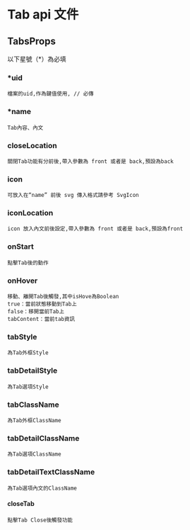 # Tab api 文件


## TabsProps

以下星號（*）為必填 

### *uid 
```
檔案的uid,作為鍵值使用, // 必傳
```

### *name
```
Tab內容、內文
```

### closeLocation
```
關閉Tab功能有分前後,帶入參數為 front 或者是 back,預設為back
```

### icon
```
可放入在“name” 前後 svg 傳入格式請參考 SvgIcon
```

### iconLocation
```
icon 放入內文前後設定,帶入參數為 front 或者是 back,預設為front
```

### onStart
```
點擊Tab後的動作
```

### onHover
```
移動、離開Tab後觸發,其中isHove為Boolean
true：當前狀態移動到Tab上
false：移開當前Tab上
tabContent：當前tab資訊
```

### tabStyle
```
為Tab外框Style
```

### tabDetailStyle
```
為Tab選項Style
```

### tabClassName
```
為Tab外框ClassName
```

### tabDetailClassName
```
為Tab選項ClassName
```

### tabDetailTextClassName
```
為Tab選項內文的ClassName
```

#### closeTab
```
點擊Tab Close後觸發功能
```
